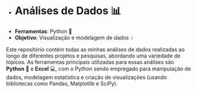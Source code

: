 -  # Análises de Dados 📊
- **Ferramentas**: Python 🐍
- **Objetivo**: Visualização e modelagem de dados 💡

Este repositório contém todas as minhas análises de dados realizadas ao longo de diferentes projetos e pesquisas, abordando uma variedade de tópicos. As ferramentas principais utilizadas para essas análises são **Python** 🐍 e **Excel** 💻, com o Python sendo empregado para manipulação de dados, modelagem estatística e criação de visualizações (usando bibliotecas como Pandas, Matplotlib e SciPy).

